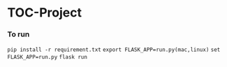 # TOC-Project
### To run
```pip install -r requirement.txt```
```export FLASK_APP=run.py(mac,linux)```
```set FLASK_APP=run.py```
```flask run```
